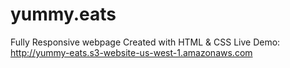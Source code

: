# yummy.eats
Fully Responsive webpage Created with HTML &amp; CSS  Live Demo: http://yummy-eats.s3-website-us-west-1.amazonaws.com
